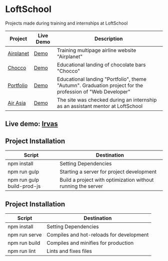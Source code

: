 # LoftSchool

Projects made during training and internships at LoftSchool 

| Project     | Live Demo     | Description     |
| ----------- | ------------- | --------------- |
| [Airplanet](https://github.com/volkovVA/loftschool/tree/airplanet) | [Demo](https://volkovva.github.io/loftschool/airplanet/) | Training multipage airline website "Airplanet" |
| [Chocco](https://github.com/volkovVA/loftschool/tree/chocco) | [Demo](https://volkovva.github.io/loftschool/chocco/) | Educational landing of chocolate bars "Chocco" |
| [Portfolio](https://github.com/volkovVA/loftschool/tree/portfolio) | [Demo](https://github.com/volkovVA/loftschool/tree/portfolio) | Educational landing "Portfolio", theme "Autumn". Graduation project for the profession of "Web Developer" |
| [Air Asia](https://github.com/volkovVA/loftschool/tree/air-asia) | [Demo](https://volkovva.github.io/loftschool/air-asia/) | The site was checked during an internship as an assistant mentor at LoftSchool |

## Live demo: [Irvas](https://volkovva.github.io/udemy-advanced-js/irvas/)

## Project Installation

| Script | Destination |
| ------ | ----------- |
| npm install | Setting Dependencies |
| npm run gulp | Starting a server for project development |
| npm run gulp build-prod-js | Build a project with optimization without running the server |

## Project Installation

| Script | Destination |
| ------ | ----------- |
| npm install | Setting Dependencies |
| npm run serve | Compiles and hot-reloads for development |
| npm run build | Compiles and minifies for production |
| npm run lint | Lints and fixes files |